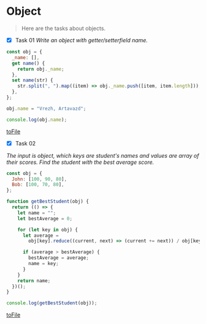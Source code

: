 # Object

> Here are the tasks about objects.

- [x] Task 01
_Write an object with getter/setterfield name._

```Javascript
const obj = {
  _name: [],
  get name() {
    return obj._name;
  },
  set name(str) {
    str.split(", ").map((item) => obj._name.push([item, item.length]));
  },
};

obj.name = "Vrezh, Artavazd";

console.log(obj.name);
```
[toFile](https://github.com/Vahan11/first_repo/blob/main/lesson-13-17-05-2021/object/task-01-getter-setter.js)

- [x] Task 02

_The input is object, which keys are student's names and values are array of their scores. Find the student with the best average score._

```Javascript
const obj = {
  John: [100, 90, 80],
  Bob: [100, 70, 80],
};

function getBestStudent(obj) {
  return (() => {
    let name = "";
    let bestAverage = 0;

    for (let key in obj) {
      let average =
        obj[key].reduce((current, next) => (current += next)) / obj[key].length;

      if (average > bestAverage) {
        bestAverage = average;
        name = key;
      }
    }
    return name;
  })();
}

console.log(getBestStudent(obj));
```
[toFile](https://github.com/Vahan11/first_repo/blob/main/lesson-13-17-05-2021/object/task-02-best-student.js)